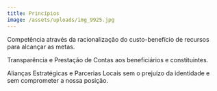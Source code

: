 ```yaml
---
title: Princípios
image: /assets/uploads/img_9925.jpg
---
```

Competência através da racionalização do custo-benefício de recursos para alcançar as metas.

Transparência e Prestação de Contas aos beneficiários e constituintes.

Alianças Estratégicas e Parcerias Locais sem o prejuízo da identidade e sem comprometer a nossa posição.
